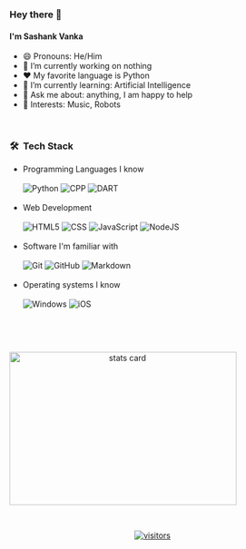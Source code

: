 

<h3>Hey there 👋</h3>
<h4>I'm Sashank Vanka</h4>

- 😄 Pronouns: He/Him
- 🔭 I’m currently working on nothing
- :heart: My favorite language is Python
- 🌱 I’m currently learning: Artificial Intelligence
- 💬 Ask me about: anything, I am happy to help
- 💜 Interests: Music, Robots

<br/>

<h3> 🛠 &nbsp;Tech Stack</h3>

- Programming Languages I know <br><br>
  ![Python](https://img.shields.io/badge/Python-14354C?style=for-the-badge&logo=python&logoColor=white)
  ![CPP](https://img.shields.io/badge/C++-217346?style=for-the-badge&logo=c%2B%2B&logoColor=white)
  ![DART](https://img.shields.io/badge/Dart-0175C2?style=for-the-badge&logo=dart&logoColor=white) <br><br>
- Web Development <br><br>
  ![HTML5](https://img.shields.io/badge/HTML5-E34F26?style=for-the-badge&logo=html5&logoColor=white)
  ![CSS](https://img.shields.io/badge/CSS-239120?&style=for-the-badge&logo=css3&logoColor=white)
  ![JavaScript](https://img.shields.io/badge/JavaScript-323330?style=for-the-badge&logo=javascript&logoColor=F7DF1E)
  ![NodeJS](https://img.shields.io/badge/Node.JS-3C873A?style=for-the-badge&logo=Node.js&logoColor=brown)<br><br>
-  Software I'm familiar with <br><br>
  ![Git](https://img.shields.io/badge/Git-F05032?style=for-the-badge&logo=git&logoColor=white)
  ![GitHub](https://img.shields.io/badge/GitHub-100000?style=for-the-badge&logo=github&logoColor=white)
  ![Markdown](https://img.shields.io/badge/Markdown-000000?style=for-the-badge&logo=markdown&logoColor=white)<br><br>
- Operating systems I know <br><br>
  ![Windows](https://img.shields.io/badge/Windows-0078D6?style=for-the-badge&logo=windows&logoColor=white)
  ![iOS](https://img.shields.io/badge/iOS-000000?style=for-the-badge&logo=ios&logoColor=white)


<br/>

<p>


<br/> 
<p>

<a align= "center" href="https://github.com/Sashank-05">
  <img alt= "stats card" height="270px" width="400" src="https://github-readme-stats.vercel.app/api?username=Sashank-05&theme=cobalt&show_icons=true&count_private=true" />
</p>
<br/>

<p>
    <img align="center" alt="visitors" src="https://gpvc.arturio.dev/Sashank-05"/>
</p>

